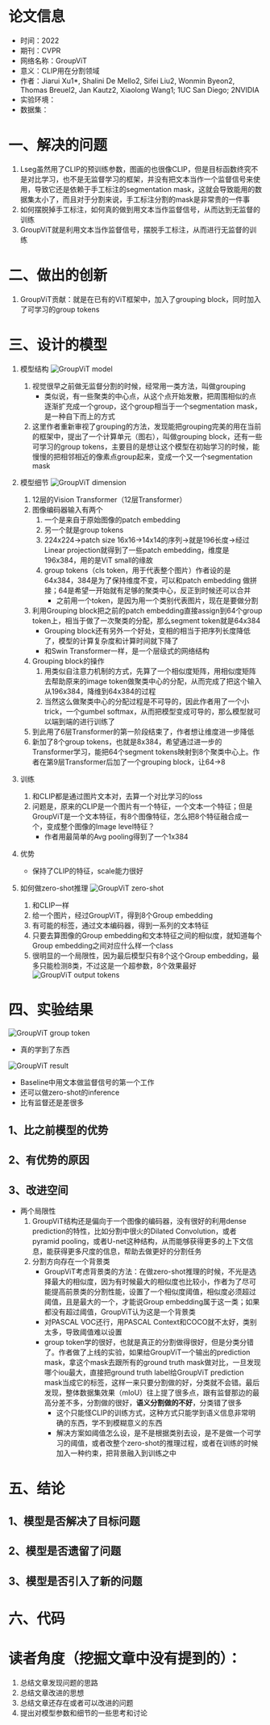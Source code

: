 # 论文信息
- 时间：2022
- 期刊：CVPR
- 网络名称：GroupViT
- 意义：CLIP用在分割领域
- 作者：Jiarui Xu1*, Shalini De Mello2, Sifei Liu2, Wonmin Byeon2, Thomas Breuel2, Jan Kautz2, Xiaolong Wang1; 1UC San Diego; 2NVIDIA
- 实验环境：
- 数据集：
# 一、解决的问题
1. Lseg虽然用了CLIP的预训练参数，图画的也很像CLIP，但是目标函数终究不是对比学习，也不是无监督学习的框架，并没有把文本当作一个监督信号来使用，导致它还是依赖于手工标注的segmentation mask，这就会导致能用的数据集太小了，而且对于分割来说，手工标注分割的mask是非常贵的一件事
2. 如何摆脱掉手工标注，如何真的做到用文本当作监督信号，从而达到无监督的训练
3. GroupViT就是利用文本当作监督信号，摆脱手工标注，从而进行无监督的训练
# 二、做出的创新
1. GroupViT贡献：就是在已有的ViT框架中，加入了grouping block，同时加入了可学习的group tokens
# 三、设计的模型
1. 模型结构
    ![GroupViT model](../pictures/GroupViT%20model.png)
    1. 视觉很早之前做无监督分割的时候，经常用一类方法，叫做grouping
        - 类似说，有一些聚类的中心点，从这个点开始发散，把周围相似的点逐渐扩充成一个group，这个group相当于一个segmentation mask，是一种自下而上的方式
    2. 这里作者重新审视了grouping的方法，发现能把grouping完美的用在当前的框架中，提出了一个计算单元（图右），叫做grouping block，还有一些可学习的group tokens，主要目的是想让这个模型在初始学习的时候，能慢慢的把相邻相近的像素点group起来，变成一个又一个segmentation mask
2. 模型细节
    ![GroupViT dimension](../pictures/GroupViT%20dimension.png)
    1. 12层的Vision Transformer（12层Transformer）
    2. 图像编码器输入有两个
        1. 一个是来自于原始图像的patch embedding
        2. 另一个就是group tokens
        3. 224x224->patch size 16x16->14x14的序列->就是196长度->经过Linear projection就得到了一些patch embedding，维度是196x384，用的是ViT small的缘故
        4. group tokens（cls token，用于代表整个图片）作者设的是64x384，384是为了保持维度不变，可以和patch embedding 做拼接；64是希望一开始就有足够的聚类中心，反正到时候还可以合并
            - 之前用一个token，是因为用一个类别代表图片，现在是要做分割
    3. 利用Grouping block把之前的patch embedding直接assign到64个group token上，相当于做了一次聚类的分配，那么segment token就是64x384
        - Grouping block还有另外一个好处，变相的相当于把序列长度降低了，模型的计算复杂度和计算时间就下降了
        - 和Swin Transformer一样，是一个层级式的网络结构
    4. Grouping block的操作
        1. 用类似自注意力机制的方式，先算了一个相似度矩阵，用相似度矩阵去帮助原来的image token做聚类中心的分配，从而完成了把这个输入从196x384，降维到64x384的过程
        2. 当然这么做聚类中心的分配过程是不可导的，因此作者用了一个小trick，一个gumbel softmax，从而把模型变成可导的，那么模型就可以端到端的进行训练了
    5. 到此用了6层Transformer的第一阶段结束了，作者想让维度进一步降低
    6. 新加了8个group tokens，也就是8x384，希望通过进一步的Transformer学习，能把64个segment tokens映射到8个聚类中心上。作者在第9层Transformer后加了一个grouping block，让64->8
3. 训练
    1. 和CLIP都是通过图片文本对，去算一个对比学习的loss
    2. 问题是，原来的CLIP是一个图片有一个特征，一个文本一个特征；但是GroupViT是一个文本特征，有8个图像特征，怎么把8个特征融合成一个，变成整个图像的Image level特征？
        - 作者用最简单的Avg pooling得到了一个1x384
4. 优势
    - 保持了CLIP的特征，scale能力很好

5. 如何做zero-shot推理
    ![GroupViT zero-shot](../pictures/GroupViT%20zero-shot.png)
    1. 和CLIP一样
    2. 给一个图片，经过GroupViT，得到8个Group embedding
    3. 有可能的标签，通过文本编码器，得到一系列的文本特征
    4. 只要去算图像的Group embedding和文本特征之间的相似度，就知道每个Group embedding之间对应什么样一个class
    5. 很明显的一个局限性，因为最后模型只有8个这个Group embedding，最多只能检测8类，不过这是一个超参数，8个效果最好
        ![GroupViT output tokens](../pictures/GroupViT%20output%20tokens.png)
# 四、实验结果
![GroupViT group token](../pictures/GroupViT%20group%20token.png)
- 真的学到了东西

![GroupViT result](../pictures/GroupViT%20result.png)
- Baseline中用文本做监督信号的第一个工作
- 还可以做zero-shot的inference
- 比有监督还是差很多
## 1、比之前模型的优势

## 2、有优势的原因

## 3、改进空间
- 两个局限性
    1. GroupViT结构还是偏向于一个图像的编码器，没有很好的利用dense prediction的特性，比如分割中很火的Dilated Convolution，或者pyramid pooling，或者U-net这种结构，从而能够获得更多的上下文信息，能获得更多尺度的信息，帮助去做更好的分割任务
    2. 分割方向存在一个背景类
        - GroupViT考虑背景类的方法：在做zero-shot推理的时候，不光是选择最大的相似度，因为有时候最大的相似度也比较小，作者为了尽可能提高前景类的分割性能，设置了一个相似度阈值，相似度必须超过阈值，且是最大的一个，才能说Group embedding属于这一类；如果都没有超过阈值，GroupViT认为这是一个背景类
        - 对PASCAL VOC还行，用PASCAL Context和COCO就不太好，类别太多，导致阈值难以设置
        - group token学的很好，也就是真正的分割做得很好，但是分类分错了。作者做了上线的实验，如果给GroupViT一个输出的prediction mask，拿这个mask去跟所有的ground truth mask做对比，一旦发现哪个iou最大，直接把ground truth label给GroupViT prediction mask当成它的标签，这样一来只要分割做的好，分类就不会错。最后发现，整体数据集效果（mIoU）往上提了很多点，跟有监督那边的最高分差不多，分割做的很好，**语义分割做的不好**，分类错了很多
            - 这个只能怪CLIP的训练方式，这种方式只能学到语义信息非常明确的东西，学不到模糊意义的东西
            - 解决方案如阈值怎么设，是不是根据类别去设，是不是做一个可学习的阈值，或者改整个zero-shot的推理过程，或者在训练的时候加入一种约束，把背景融入到训练之中

# 五、结论

## 1、模型是否解决了目标问题

## 2、模型是否遗留了问题

## 3、模型是否引入了新的问题

# 六、代码

# 读者角度（挖掘文章中没有提到的）：
1. 总结文章发现问题的思路
2. 总结文章改进的思想
3. 总结文章还存在或者可以改进的问题
4. 提出对模型参数和细节的一些思考和讨论